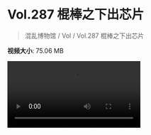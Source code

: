 # Vol.287 棍棒之下出芯片

> 混乱博物馆 / Vol / Vol.287 棍棒之下出芯片

**视频大小**: 75.06 MB

<div class="video"><video src="https://file.hsyhx.top/video/287.mp4" controls preload>🤔 您的浏览器不支持 video 标签</video></div>